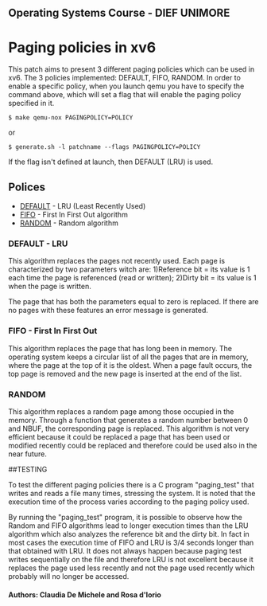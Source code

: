 ## Operating Systems Course - DIEF UNIMORE ##

# Paging policies in xv6

This patch aims to present 3 different paging policies which can be used in xv6.
The 3 policies implemented: DEFAULT, FIFO, RANDOM.
In order to enable a specific policy, when you launch qemu you have to specify the command above, which will set a flag that will enable the paging policy specified in it.

```
$ make qemu-nox PAGINGPOLICY=POLICY
```

or

```
$ generate.sh -l patchname --flags PAGINGPOLICY=POLICY
```

If the flag isn't defined at launch, then DEFAULT (LRU) is used.

## Polices

* [DEFAULT](#default) - LRU (Least Recently Used)
* [FIFO](#fifo) - First In First Out algorithm
* [RANDOM](#random) - Random algorithm

### DEFAULT - LRU

This algorithm replaces the pages not recently used. Each page is characterized by two parameters witch are:
1)Reference bit = its value is 1 each time the page is referenced (read or written);
2)Dirty bit = its value is 1 when the page is written.

The page that has both the parameters equal to zero is replaced. If there are no pages with these features an error message is generated.


### FIFO - First In First Out

This algorithm replaces the page that has long been in memory. The operating system keeps a circular list of all the pages that are in memory, where the page at the top of it is the oldest.
When a page fault occurs, the top page is removed and the new page is inserted at the end of the list.


### RANDOM 

This algorithm replaces a random page among those occupied in the memory. Through a function that generates a random number between 0 and NBUF, the corresponding page is replaced.
This algorithm is not very efficient because it could be replaced a page that has been used or modified recently could be replaced and therefore could be used also in the near future.

##TESTING

To test the different paging policies there is a C program "paging_test" that writes and reads a file many times, stressing the system.
It is noted that the execution time of the process varies according to the paging policy used.

By running the "paging_test" program, it is possible to observe how the Random and FIFO algorithms lead to longer execution times than the LRU algorithm which also analyzes the reference bit and the dirty bit.
In fact in most cases the execution time of FIFO and LRU is 3/4 seconds longer than that obtained with LRU.
It does not always happen because paging test writes sequentially on the file and therefore LRU is not excellent because it replaces the page used less recently and not the page used recently which probably will no longer be accessed.

#### Authors: Claudia De Michele and Rosa d'Iorio

